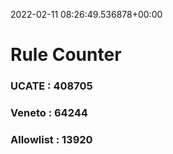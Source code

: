 2022-02-11 08:26:49.536878+00:00
# Rule Counter 
 ### UCATE : 408705

 ### Veneto : 64244

 ### Allowlist : 13920